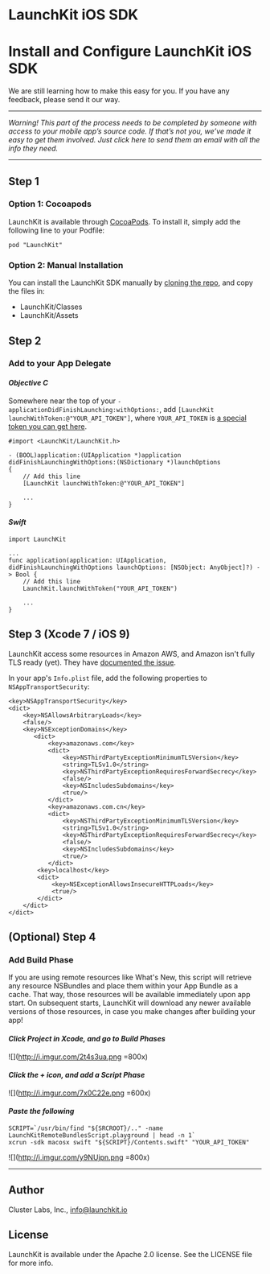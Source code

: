 # LaunchKit iOS SDK


# Install and Configure LaunchKit iOS SDK
We are still learning how to make this easy for you. If you have any feedback, please send it our way.

---


_Warning! This part of the process needs to be completed by someone with access to your mobile app’s source code. If that’s not you, we’ve made it easy to get them involved. Just click here to send them an email with all the info they need._

---


## Step 1

### Option 1: Cocoapods
LaunchKit is available through [CocoaPods](http://cocoapods.org/). To install it, simply add the following line to your Podfile:

```
pod "LaunchKit"
```

### Option 2: Manual Installation
You can install the LaunchKit SDK manually by [cloning the repo](https://github.com/launchkit/launchkit-ios), and copy the files in:

  * LaunchKit/Classes
  * LaunchKit/Assets
 

## Step 2
### Add to your App Delegate
#### _Objective C_
Somewhere near the top of your `-applicationDidFinishLaunching:withOptions:`, add `[LaunchKit launchWithToken:@"YOUR_API_TOKEN"]`, where `YOUR_API_TOKEN` is [a special token you can get here](https://launchkit.io/account/sdk-tokens).

```
#import <LaunchKit/LaunchKit.h>

- (BOOL)application:(UIApplication *)application didFinishLaunchingWithOptions:(NSDictionary *)launchOptions
{
    // Add this line
    [LaunchKit launchWithToken:@"YOUR_API_TOKEN"]

    ...
}
```

#### _Swift_

```
import LaunchKit

...
func application(application: UIApplication, didFinishLaunchingWithOptions launchOptions: [NSObject: AnyObject]?) -> Bool {
    // Add this line
    LaunchKit.launchWithToken("YOUR_API_TOKEN")

    ...
}
```

## Step 3 (Xcode 7 / iOS 9)
LaunchKit access some resources in Amazon AWS, and Amazon isn't fully TLS ready (yet). They have [documented the issue](https://mobile.awsblog.com/post/Tx2QM69ZE6BGTYX/Preparing-Your-Apps-for-iOS-9).

In your app's `Info.plist` file, add the following properties to `NSAppTransportSecurity`:

```
<key>NSAppTransportSecurity</key>
<dict>
	<key>NSAllowsArbitraryLoads</key>
	<false/>
	<key>NSExceptionDomains</key>
       <dict>
           <key>amazonaws.com</key>
           <dict>
               <key>NSThirdPartyExceptionMinimumTLSVersion</key>
               <string>TLSv1.0</string>
               <key>NSThirdPartyExceptionRequiresForwardSecrecy</key>
               <false/>
               <key>NSIncludesSubdomains</key>
               <true/>
           </dict>
           <key>amazonaws.com.cn</key>
           <dict>
               <key>NSThirdPartyExceptionMinimumTLSVersion</key>
               <string>TLSv1.0</string>
               <key>NSThirdPartyExceptionRequiresForwardSecrecy</key>
               <false/>
               <key>NSIncludesSubdomains</key>
               <true/>
           </dict>
		<key>localhost</key>
		<dict>
			<key>NSExceptionAllowsInsecureHTTPLoads</key>
			<true/>
		</dict>
	</dict>
</dict>
```

## (Optional) Step 4
### Add Build Phase
If you are using remote resources like What's New, this script will retrieve any resource NSBundles and place them within your App Bundle as a cache. That way, those resources will be available immediately upon app start. On subsequent starts, LaunchKit will download any newer available versions of those resources, in case you make changes after building your app!

#### _Click Project in Xcode, and go to Build Phases_
![](http://i.imgur.com/2t4s3ua.png =800x)


#### _Click the + icon, and add a Script Phase_
![](http://i.imgur.com/7x0C22e.png =600x)

#### _Paste the following_

```
SCRIPT=`/usr/bin/find "${SRCROOT}/.." -name LaunchKitRemoteBundlesScript.playground | head -n 1`
xcrun -sdk macosx swift "${SCRIPT}/Contents.swift" "YOUR_API_TOKEN"
```
![](http://i.imgur.com/y9NUjpn.png =800x)


---
## Author

Cluster Labs, Inc., info@launchkit.io

## License

LaunchKit is available under the Apache 2.0 license. See the LICENSE file for more info.